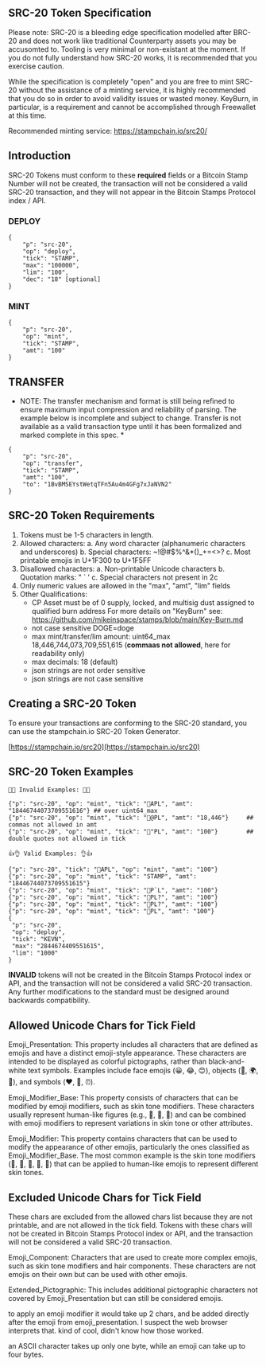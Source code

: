 ## SRC-20 Token Specification

Please note: SRC-20 is a bleeding edge specification modelled after BRC-20 and does not work like traditional Counterparty assets you may be accusomted to. Tooling is very minimal or non-existant at the moment. If you do not fully understand how SRC-20 works, it is recommended that you exercise caution.

While the specification is completely "open" and you are free to mint SRC-20 without the assistance of a minting service, it is highly recommended that you do so in order to avoid validity issues or wasted money. KeyBurn, in particular, is a requirement and cannot be accomplished through Freewallet at this time.

Recommended minting service: https://stampchain.io/src20/

## Introduction

SRC-20 Tokens must conform to these **required** fields or a Bitcoin Stamp Number will not be created, the transaction will not be considered a valid SRC-20 transaction, and they will not appear in the Bitcoin Stamps Protocol index / API. 

### DEPLOY
```
{
    "p": "src-20", 
    "op": "deploy", 
    "tick": "STAMP",
    "max": "100000", 
    "lim": "100",
    "dec": "18" [optional]
}
```
### MINT
```
{
    "p": "src-20", 
    "op": "mint", 
    "tick": "STAMP", 
    "amt": "100"
}
```
## TRANSFER

* NOTE: The transfer mechanism and format is still being refined to ensure maximum input compression and reliability of parsing. The example below is incomplete and subject to change. Transfer is not available as a valid transaction type until it has been formalized and marked complete in this spec. *

```
{
    "p": "src-20", 
    "op": "transfer", 
    "tick": "STAMP", 
    "amt": "100",
    "to": "1BvBMSEYstWetqTFn5Au4m4GFg7xJaNVN2"
}
```

## SRC-20 Token Requirements

1. Tokens must be 1-5 characters in length.
2. Allowed characters:
   a. Any word character (alphanumeric characters and underscores)
   b. Special characters: ~!@#$%^&*()_+=<>?
   c. Most printable emojis in U+1F300 to U+1F5FF
3. Disallowed characters:
   a. Non-printable Unicode characters
   b. Quotation marks: " ` '
   c. Special characters not present in 2c
4. Only numeric values are allowed in the "max", "amt", "lim" fields
4. Other Qualifications:
    - CP Asset must be of 0 supply, locked, and multisig dust assigned to qualified burn address For more details on "KeyBurn" see: https://github.com/mikeinspace/stamps/blob/main/Key-Burn.md
    - not case sensitive DOGE=doge
    - max mint/transfer/lim amount: uint64_max 18,446,744,073,709,551,615 (**commaas not allowed**, here for readability only)
    - max decimals: 18 (default)
    - json strings are not order sensitive
    - json strings are not case sensitive

## Creating a SRC-20 Token

To ensure your transactions are conforming to the SRC-20 standard, you can use the stampchain.io SRC-20 Token Generator.

[https://stampchain.io/src20](https://stampchain.io/src20)

## SRC-20 Token Examples

```
🔺🔺 Invalid Examples: 🚫🚫

{"p": "src-20", "op": "mint", "tick": "🙂APL", "amt": "18446744073709551616"} ## over uint64_max
{"p": "src-20", "op": "mint", "tick": "🙂@PL", "amt": "18,446"}     ## commas not allowed in amt
{"p": "src-20", "op": "mint", "tick": "🙂"PL", "amt": "100"}        ## double quotes not allowed in tick
```
```
👍👌 Valid Examples: 👌👍

{"p": "src-20", "tick": "🙂APL", "op": "mint", "amt": "100"}
{"p": "src-20", "op": "mint", "tick": "STAMP", "amt": "18446744073709551615"}
{"p": "src-20", "op": "mint", "tick": "🙂P`L", "amt": "100"}
{"p": "src-20", "op": "mint", "tick": "🙂PL?", "amt": "100"}
{"p": "src-20", "op": "mint", "tick": "🙂PL?", "amt": "100"}
{"p": "src-20", "op": "mint", "tick": "🙂PL", "amt": "100"}
{
 "p": "src-20",
 "op": "deploy",
 "tick": "KEVN",
 "max": "2844674409551615",
 "lim": "1000"
}
```

**INVALID** tokens will not be created in the Bitcoin Stamps Protocol index or API, and the transaction will not be considered a valid SRC-20 transaction. Any further modifications to the standard must be designed around backwards compatibility.


## Allowed Unicode Chars for Tick Field


Emoji_Presentation: This property includes all characters that are defined as emojis and have a distinct emoji-style appearance. These characters are intended to be displayed as colorful pictographs, rather than black-and-white text symbols. Examples include face emojis (😀, 😂, 😊), objects (🚗, 🌍, 🍕), and symbols (❤️, 🚫, ⏰).

Emoji_Modifier_Base: This property consists of characters that can be modified by emoji modifiers, such as skin tone modifiers. These characters usually represent human-like figures (e.g., 👩, 👨, 🤳) and can be combined with emoji modifiers to represent variations in skin tone or other attributes.

Emoji_Modifier: This property contains characters that can be used to modify the appearance of other emojis, particularly the ones classified as Emoji_Modifier_Base. The most common example is the skin tone modifiers (🏻, 🏼, 🏽, 🏾, 🏿) that can be applied to human-like emojis to represent different skin tones.


## Excluded Unicode Chars for Tick Field

These chars are excluded from the allowed chars list because they are not printable, and are not allowed in the tick field. Tokens with these chars will not be created in Bitcoin Stamps Protocol index or API, and the transaction will not be considered a valid SRC-20 transaction.



Emoji_Component: Characters that are used to create more complex emojis, such as skin tone modifiers and hair components. These characters are not emojis on their own but can be used with other emojis.

Extended_Pictographic: This includes additional pictographic characters not covered by Emoji_Presentation but can still be considered emojis.

to apply an emoji modifier it would take up 2 chars, and be added directly after the emoji from emoji_presentation.  I suspect the web browser interprets that. kind of cool, didn't know how those worked.

an ASCII character takes up only one byte, while an emoji can take up to four bytes.
